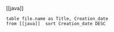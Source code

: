 [[java]]
```dataview
table file.name as Title, Creation_date
from [[java]]  sort Creation_date DESC
```
